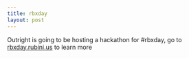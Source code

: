 ```yaml
---
title: rbxday
layout: post
---
```

Outright is going to be hosting a hackathon for #rbxday, go to [rbxday.rubini.us](http://rbxday.rubini.us) to learn more
